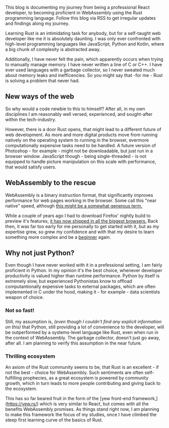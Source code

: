 This blog is documenting my journey from being a professional React developer, to becoming proficient in WebAssembly using the Rust programming language. Follow this blog via RSS to get irregular updates and findings along my journey.

Learning Rust is an intimidating task for anybody, but for a self-taught web developer like me it is absolutely daunting. I was only ever confronted with high-level programming languages like JavaScript, Python and Kotlin, where a big chunk of complexity is abstracted away.

Additionally, I have never felt the pain, which apparently occurs when trying to manually manage memory. I have never written a line of C or C++. I have ever used languages with a garbage collector, so I never sweated much about memory leaks and inefficencies. So you might say that -for me - Rust is solving a problem that never had.

## New ways of the web

So why would a code newbie to this to himself? After all, in my own disciplines I am reasonably well versed, experienced, and sought-after within the tech-industry.

However, there is a door Rust opens, that might lead to a different future of web development. As more and more digital products move from running natively on the operating system to running in the browser, evermore computationally expensive tasks need to be handled. A future version of Photoshop - for example - might not be downloadable, but just run in a browser window. JavaScript though - being single-threaded - is not equipped to handle picture manipulation on this scale with performance, that would satisfy users.

## WebAssembly to the rescue

WebAssembly is a binary instruction format, that significantly improves performance for web pages working in the browser. Some call this "near native" speed, although [this might be a somewhat generous term.](https://www.usenix.org/system/files/atc19-jangda.pdf)

While a couple of years ago I had to download Firefox' nightly build to preview it's features, [it has now shipped in all the biggest browsers.](https://webassembly.org/roadmap/) Back then, it was far too early for me personally to get started with it, but as my expertise grew, so grew my confidence and with that my desire to learn something more complex and be a [beginner](https://tomvanderbilt.com/books/beginners-the-joy-and-transformative-power-of-lifelong-learning/) again.

## Why not just Python?

Even though I have never worked with it in a prefessional setting, I am fairly proficient in Python. In my opinion it's the best choice, whenever developer productivity is valued higher than runtime performance. Python by itself is extremely slow, but experienced Pythonistas know to offload computantionally expensive tasks to external packages, which are often implemented in C under the hood, making it - for example - data scientists weapon of choice.

### Not so fast!

Still, my assumption is, _(even though I couldn't find any explicit information on this)_ that Python, still providing a lot of convenience to the developer, will be outperformed by a systems-level language like Rust, even when run in the context of WebAssembly. The garbage collector, doesn't just go away, after all. I am planning to verify this assumption in the near future.

### Thrilling ecosystem

An axiom of the Rust community seems to be, that Rust is an excellent - if not the best - choice for WebAssembly. Such sentiments are often self-fulfilling prophecies, as a great ecosystem is powered by community growth, which in turn leads to more people contributing and giving back to the ecosystem.

This has so far beared fruit in the form of the \[yew front-end framework,\](https://yew.rs/) which is very similar to React, but comes with all the benefits WebAssembly promises. As things stand right now, I am planning to make this framework the focus of my studies, once I have climbed the steep first learning curve of the basics of Rust.
